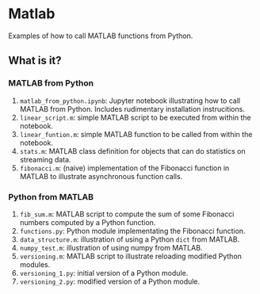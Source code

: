 # Matlab
Examples of how to call MATLAB functions from Python.

## What is it?

### MATLAB from Python
1. `matlab_from_python.ipynb`: Jupyter notebook illustrating how to call MATLAB from
    Python.  Includes rudimentary installation instrucitions.
1. `linear_script.m`: simple MATLAB script to be executed from within the notebook.
1. `linear_funtion.m`: simple MATLAB function to be called from within the notebook.
1. `stats.m`: MATLAB class definition for objects that can do statistics on
    streaming data.
1. `fibonacci.m`: (naive) implementation of the Fibonacci function in MATLAB to
    illustrate asynchronous function calls.

### Python from MATLAB
1. `fib_sum.m`: MATLAB script to compute the sum of some Fibonacci numbers
    computed by a Python function.
1. `functions.py`: Python module implementating the Fibonacci function.
1. `data_structure.m`: illustration of using a Python `dict` from MATLAB.
1. `numpy_test.m`: illustration of using numpy from MATLAB.
1. `versioning.m`: MATLAB script to illustrate reloading modified Python modules.
1. `versioning_1.py`: initial version of a Python module.
1. `versioning_2.py`: modified version of a Python module.